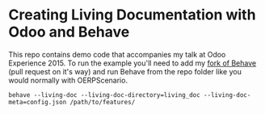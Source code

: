 # Creating Living Documentation with Odoo and Behave
This repo contains demo code that accompanies my talk at Odoo Experience 2015. To run the example you'll need to add my
[fork of Behave](https://github.com/Gimpneek/behave "My Fork of Behave") (pull request on it's way) and run Behave from the repo folder like you would normally with OERPScenario.

`behave --living-doc --living-doc-directory=living_doc --living-doc-meta=config.json /path/to/features/`